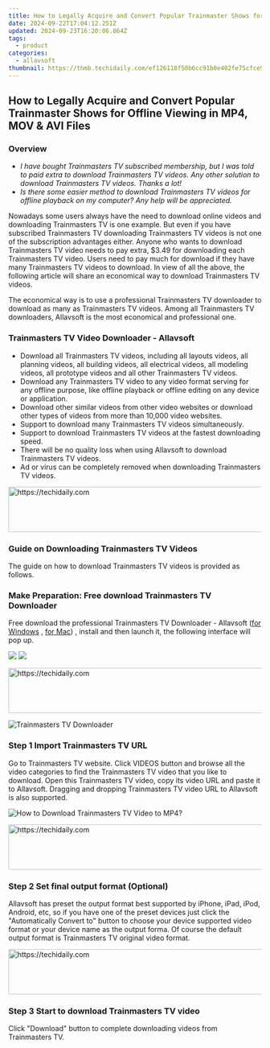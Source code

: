 ```yaml
---
title: How to Legally Acquire and Convert Popular Trainmaster Shows for Offline Viewing in MP4, MOV & AVI Files
date: 2024-09-22T17:04:12.251Z
updated: 2024-09-23T16:20:06.864Z
tags:
  - product
categories:
  - allavsoft
thumbnail: https://thmb.techidaily.com/ef126118f50b6cc91b0e402fe75cfce958a6a6e6b161357abe8bae35407eca1c.jpg
---
```


## How to Legally Acquire and Convert Popular Trainmaster Shows for Offline Viewing in MP4, MOV & AVI Files

### Overview

* _I have bought Trainmasters TV subscribed membership, but I was told to paid extra to download Trainmasters TV videos. Any other solution to download Trainmasters TV videos. Thanks a lot!_
* _Is there some easier method to download Trainmasters TV videos for offline playback on my computer? Any help will be appreciated._

Nowadays some users always have the need to download online videos and downloading Trainmasters TV is one example. But even if you have subscribed Trainmasters TV downloading Trainmasters TV videos is not one of the subscription advantages either. Anyone who wants to download Trainmasters TV video needs to pay extra, $3.49 for downloading each Trainmasters TV video. Users need to pay much for download if they have many Trainmasters TV videos to download. In view of all the above, the following article will share an economical way to download Trainmasters TV videos.

The economical way is to use a professional Trainmasters TV downloader to download as many as Trainmasters TV videos. Among all Trainmasters TV downloaders, Allavsoft is the most economical and professional one.

### Trainmasters TV Video Downloader - Allavsoft

* Download all Trainmasters TV videos, including all layouts videos, all planning videos, all building videos, all electrical videos, all modeling videos, all prototype videos and all other Trainmasters TV videos.
* Download any Trainmasters TV video to any video format serving for any offline purpose, like offline playback or offline editing on any device or application.
* Download other similar videos from other video websites or download other types of videos from more than 10,000 video websites.
* Support to download many Trainmasters TV videos simultaneously.
* Support to download Trainmasters TV videos at the fastest downloading speed.
* There will be no quality loss when using Allavsoft to download Trainmasters TV videos.
* Ad or virus can be completely removed when downloading Trainmasters TV videos.

<!-- affiliate ads begin -->
<a href="https://united.elfm.net/c/5597632/2139563/4704" target="_top" id="2139563">
  <img src="//a.impactradius-go.com/display-ad/4704-2139563" border="0" alt="https://techidaily.com" width="728" height="90"/>
</a>
<img height="0" width="0" src="https://united.elfm.net/i/5597632/2139563/4704" style="position:absolute;visibility:hidden;" border="0" />
<!-- affiliate ads end -->

### Guide on Downloading Trainmasters TV Videos

The guide on how to download Trainmasters TV videos is provided as follows.

### Make Preparation: Free download Trainmasters TV Downloader

Free download the professional Trainmasters TV Downloader - Allavsoft ([for Windows](https://tools.techidaily.com/allavsoft/products/) , [for Mac](https://tools.techidaily.com/allavsoft/products/)) , install and then launch it, the following interface will pop up.

[![](https://www.allavsoft.com/how-to/../images/how-to/free-download-win.jpg)](https://tools.techidaily.com/allavsoft/products/) [![](https://www.allavsoft.com/how-to/../images/how-to/free-download-mac.jpg)](https://tools.techidaily.com/allavsoft/products/)

<!-- affiliate ads begin -->
<a href="https://ephamedtechinc.pxf.io/c/5597632/2137226/26400" target="_top" id="2137226">
  <img src="//a.impactradius-go.com/display-ad/26400-2137226" border="0" alt="https://techidaily.com" width="728" height="90"/>
</a>
<img height="0" width="0" src="https://ephamedtechinc.pxf.io/i/5597632/2137226/26400" style="position:absolute;visibility:hidden;" border="0" />
<!-- affiliate ads end -->

![Trainmasters TV Downloader](https://www.allavsoft.com/how-to/../images/allavsoft/screen-shot-600.jpg)

### Step 1 Import Trainmasters TV URL

Go to Trainmasters TV website. Click VIDEOS button and browse all the video categories to find the Trainmasters TV video that you like to download. Open this Trainmasters TV video, copy its video URL and paste it to Allavsoft. Dragging and dropping Trainmasters TV video URL to Allavsoft is also supported.

![How to Download Trainmasters TV Video to MP4?](https://www.allavsoft.com/how-to/../images/how-to/download-rtmp-video/download-rtmp-video.jpg)

<!-- affiliate ads begin -->
<a href="https://aligracehair.sjv.io/c/5597632/1972670/19272" target="_top" id="1972670">
  <img src="//a.impactradius-go.com/display-ad/19272-1972670" border="0" alt="https://techidaily.com" width="728" height="90"/>
</a>
<img height="0" width="0" src="https://aligracehair.sjv.io/i/5597632/1972670/19272" style="position:absolute;visibility:hidden;" border="0" />
<!-- affiliate ads end -->

### Step 2 Set final output format (Optional)

Allavsoft has preset the output format best supported by iPhone, iPad, iPod, Android, etc, so if you have one of the preset devices just click the "Automatically Convert to" button to choose your device supported video format or your device name as the output forma. Of course the default output format is Trainmasters TV original video format.

<!-- affiliate ads begin -->
<a href="https://aligracehair.sjv.io/c/5597632/1918666/19272" target="_top" id="1918666">
  <img src="//a.impactradius-go.com/display-ad/19272-1918666" border="0" alt="https://techidaily.com" width="728" height="90"/>
</a>
<img height="0" width="0" src="https://aligracehair.sjv.io/i/5597632/1918666/19272" style="position:absolute;visibility:hidden;" border="0" />
<!-- affiliate ads end -->

### Step 3 Start to download Trainmasters TV video

Click "Download" button to complete downloading videos from Trainmasters TV.

<ins class="adsbygoogle"
     style="display:block"
     data-ad-format="autorelaxed"
     data-ad-client="ca-pub-7571918770474297"
     data-ad-slot="1223367746"></ins>

<ins class="adsbygoogle"
     style="display:block"
     data-ad-client="ca-pub-7571918770474297"
     data-ad-slot="8358498916"
     data-ad-format="auto"
     data-full-width-responsive="true"></ins>



